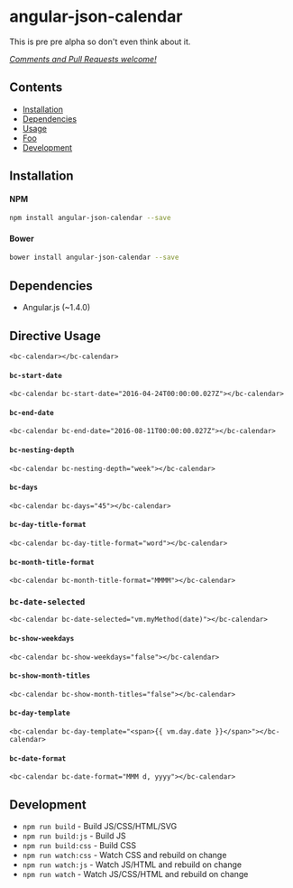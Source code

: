 # angular-json-calendar

This is pre pre alpha so don't even think about it.


_[Comments and Pull Requests welcome!][issues]_


## Contents

- [Installation](#installation)
- [Dependencies](#dependencies)
- [Usage](#usage)
- [Foo](#foo)
- [Development](#development)



## Installation

#### NPM
```bash
npm install angular-json-calendar --save
```

#### Bower
```bash
bower install angular-json-calendar --save
```

## Dependencies

- Angular.js (~1.4.0)


## Directive Usage

```
<bc-calendar></bc-calendar>
```


#### `bc-start-date`

```
<bc-calendar bc-start-date="2016-04-24T00:00:00.027Z"></bc-calendar>
```


#### `bc-end-date`

```
<bc-calendar bc-end-date="2016-08-11T00:00:00.027Z"></bc-calendar>
```


#### `bc-nesting-depth`

```
<bc-calendar bc-nesting-depth="week"></bc-calendar>
```


#### `bc-days`

```
<bc-calendar bc-days="45"></bc-calendar>
```


#### `bc-day-title-format`

```
<bc-calendar bc-day-title-format="word"></bc-calendar>
```


#### `bc-month-title-format`

```
<bc-calendar bc-month-title-format="MMMM"></bc-calendar>
```


### `bc-date-selected`

```
<bc-calendar bc-date-selected="vm.myMethod(date)"></bc-calendar>
```


#### `bc-show-weekdays`

```
<bc-calendar bc-show-weekdays="false"></bc-calendar>
```


#### `bc-show-month-titles`

```
<bc-calendar bc-show-month-titles="false"></bc-calendar>
```


#### `bc-day-template`

```
<bc-calendar bc-day-template="<span>{{ vm.day.date }}</span>"></bc-calendar>
```


#### `bc-date-format`

```
<bc-calendar bc-date-format="MMM d, yyyy"></bc-calendar>
```



## Development

- `npm run build` - Build JS/CSS/HTML/SVG
- `npm run build:js` - Build JS
- `npm run build:css` - Build CSS
- `npm run watch:css` - Watch CSS and rebuild on change
- `npm run watch:js` - Watch JS/HTML and rebuild on change
- `npm run watch` - Watch JS/CSS/HTML and rebuild on change




[issues]: https://github.com/benjamincharity/angular-json-calendar/issues
[angular_date]: https://docs.angularjs.org/api/ng/filter/date
[moment_format]: http://momentjs.com/docs/#/displaying/format/


